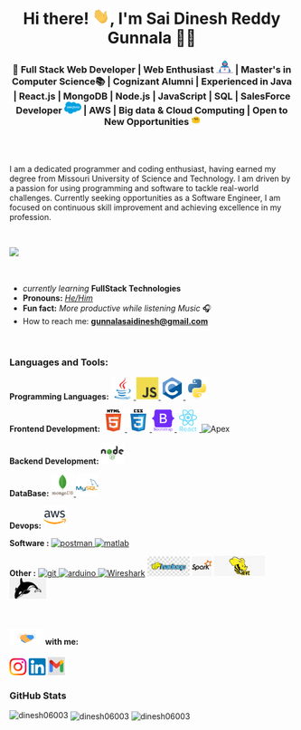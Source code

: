 <h1 align="center"> Hi there! <img src ="https://github.com/dinesh06003/dinesh06003/blob/main/Assets/Hi.gif" width = "30px">, I'm Sai Dinesh Reddy Gunnala 👨‍💻</h1> 

<h3 align="center">🚀 Full Stack Web Developer | Web Enthusiast <img src ="https://github.com/dinesh06003/dinesh06003/blob/main/Assets/Developer.gif" width = "30px"> | Master's in Computer Science📚 | Cognizant Alumni | Experienced in Java | React.js | MongoDB | Node.js | JavaScript | SQL | SalesForce Developer <img src ="https://github.com/dinesh06003/dinesh06003/blob/main/Assets/salesforce.svg" width = "30px"> | AWS | Big data & Cloud Computing | Open to New Opportunities <img src ="https://github.com/dinesh06003/dinesh06003/blob/main/Assets/happy.gif" width = "15px"></h3>
<br>
<br>
<p align="left"> I am a dedicated programmer and coding enthusiast, having earned my degree from Missouri University of Science and Technology. I am driven by a passion for using programming and software to tackle real-world challenges. Currently seeking opportunities as a Software Engineer, I am focused on continuous skill improvement and achieving excellence in my profession.</p>
<br>
<p align="left"><img src="https://komarev.com/ghpvc/?username=dinesh06003&color=blue&style=plastic&label=PROFILE+VIEWS&abbreviated=false"></p>
<br>

- *currently learning* **FullStack Technologies**
- **Pronouns:** [*He/Him*](https://pronoun.is/he)
- **Fun fact:** *More productive while listening Music* 🎧
- How to reach me: **gunnalasaidinesh@gmail.com**
<br>


<h3 align="left">Languages and Tools:</h3>

<p align="left"> 

  **Programming Languages:** <a href="https://www.java.com" target="_blank" rel="noreferrer"><img src="https://raw.githubusercontent.com/devicons/devicon/master/icons/java/java-original.svg" alt="java" width="40" height="40"/> </a>   <a href="https://developer.mozilla.org/en-US/docs/Web/JavaScript" target="_blank" rel="noreferrer"> <img src="https://raw.githubusercontent.com/devicons/devicon/master/icons/javascript/javascript-original.svg" alt="javascript" width="40" height="40"/> </a>    <a href="https://www.cprogramming.com/" target="_blank" rel="noreferrer"><img src="https://raw.githubusercontent.com/devicons/devicon/master/icons/c/c-original.svg" alt="c" width="40" height="40"/> </a>   <a href="https://www.python.org" target="_blank" rel="noreferrer">
  <img src="https://raw.githubusercontent.com/devicons/devicon/master/icons/python/python-original.svg" alt="python" width="40" height="40"/> </a> 


**Frontend Development:**  <a href="https://www.w3.org/html/" target="_blank" rel="noreferrer"><img src="https://raw.githubusercontent.com/devicons/devicon/master/icons/html5/html5-original-wordmark.svg" alt="html5" width="40" height="40"/> </a>    <a href="https://www.w3schools.com/css/" target="_blank" rel="noreferrer">  <img src="https://raw.githubusercontent.com/devicons/devicon/master/icons/css3/css3-original-wordmark.svg" alt="css3" width="40" height="40"/> </a>    <a href="https://getbootstrap.com" target="_blank" rel="noreferrer">  <img src="https://raw.githubusercontent.com/devicons/devicon/master/icons/bootstrap/bootstrap-plain-wordmark.svg" alt="bootstrap" width="40" height="40"/> </a>    <a href="https://reactjs.org/" target="_blank" rel="noreferrer"><img src="https://raw.githubusercontent.com/devicons/devicon/master/icons/react/react-original-wordmark.svg" alt="react" width="40" height="40"/> </a> ![Apex](https://img.shields.io/badge/Apex-blue) 

**Backend Development:** 
  <a href="https://nodejs.org" target="_blank" rel="noreferrer"> <img src="https://raw.githubusercontent.com/devicons/devicon/master/icons/nodejs/nodejs-original-wordmark.svg" alt="nodejs" width="40" height="40"/></a> 

**DataBase:**
 <a href="https://www.mongodb.com/" target="_blank" rel="noreferrer">
 <img src="https://raw.githubusercontent.com/devicons/devicon/master/icons/mongodb/mongodb-original-wordmark.svg" alt="mongodb" width="40" height="40"/> </a>    <a href="https://www.mysql.com/" target="_blank" rel="noreferrer">
<img src="https://raw.githubusercontent.com/devicons/devicon/master/icons/mysql/mysql-original-wordmark.svg" alt="mysql" width="40" height="40"/> </a> 

**Devops:**
  <a href="https://aws.amazon.com" target="_blank" rel="noreferrer">
  <img src="https://raw.githubusercontent.com/devicons/devicon/master/icons/amazonwebservices/amazonwebservices-original-wordmark.svg" alt="aws" width="40" height="40"/> 
 </a> 

**Software :**
  <a href="https://postman.com" target="_blank" rel="noreferrer"><img src="https://www.vectorlogo.zone/logos/getpostman/getpostman-icon.svg" alt="postman" width="40" height="40"/> </a>    <a href="https://www.mathworks.com/" target="_blank" rel="noreferrer"><img src="https://upload.wikimedia.org/wikipedia/commons/2/21/Matlab_Logo.png" alt="matlab" width="40" height="40"/> </a> 

**Other :**
  <a href="https://git-scm.com/" target="_blank" rel="noreferrer"><img src="https://www.vectorlogo.zone/logos/git-scm/git-scm-icon.svg" alt="git" width="40" height="40"/> </a>
<a href="https://www.arduino.cc/" target="_blank" rel="noreferrer"><img src="https://cdn.worldvectorlogo.com/logos/arduino-1.svg" alt="arduino" width="40" height="40"/> </a>
<a href="https://www.wireshark.org/" target="_blank" rel="noreferrer"><img src="https://cdn.icon-icons.com/icons2/1508/PNG/512/wireshark_104082.png" alt="Wireshark" width="40" height="40"/></a> 
<a href="https://hadoop.apache.org/" rel="noreferrer"><img src="https://github.com/dinesh06003/dinesh06003/blob/main/Assets/Hadoop.jpeg" alt="Hadoop" width="75px"/></a>
<a href="https://spark.apache.org/" rel="noreferrer"><img src="https://github.com/dinesh06003/dinesh06003/blob/main/Assets/Spark.jpg" alt="Apache Spark" width="35px"/></a>
<a href="https://hive.apache.org/" rel="noreferrer"><img src="https://github.com/dinesh06003/dinesh06003/blob/main/Assets/Hive.jpg" alt="Apache Hive" width="90px"/></a>
<a href="https://hbase.apache.org/" rel="noreferrer"><img src="https://github.com/dinesh06003/dinesh06003/blob/main/Assets/Hbase.png" alt="Apache Hbase" width="65px"/></a>




</p>
<br>

<h4> <img src ="https://github.com/dinesh06003/dinesh06003/blob/main/Assets/Handshake.gif" width = "60px" title="Let's Connect"> with me: </h4>
<div align="left">
<a href = "https://www.instagram.com/dinesh_dinnu_0603/" target = "_blank"><img src ="https://github.com/dinesh06003/dinesh06003/blob/main/Assets/Instagram.svg" width = "30px" title="Instagram"></a>
<a href = "https://www.linkedin.com/in/saidineshreddygunnala/" target="_blank"><img src ="https://github.com/dinesh06003/dinesh06003/blob/main/Assets/Linkedin.svg" width = "30px" title="Linkediin"></a>
<a href="mailto:gunnalasaidinesh@gmail.com"><img src="https://github.com/dinesh06003/dinesh06003/blob/main/Assets/mail.png" width="30px" title="E-mail"></a></div>


### GitHub Stats

<img src="https://github-readme-stats.vercel.app/api?username=dinesh06003&show_icons=true&theme=radical" alt="dinesh06003"/>
<img align="center" src="https://github-readme-streak-stats.herokuapp.com/?user=dinesh06003" alt="dinesh06003" />
<img align="center" src="https://github-readme-stats.vercel.app/api/top-langs?username=dinesh06003&show_icons=true&locale=en&layout=compact&theme=tokyonight" alt="dinesh06003" />


